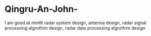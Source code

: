 # Qingru-An-John-
I am good at mmW radar system design, antenna design, radar signal processing algrothim design, radar data processing algrothim design 
